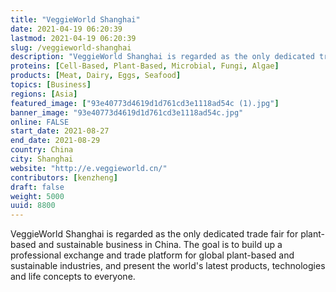 ```yaml
---
title: "VeggieWorld Shanghai"
date: 2021-04-19 06:20:39
lastmod: 2021-04-19 06:20:39
slug: /veggieworld-shanghai
description: "VeggieWorld Shanghai is regarded as the only dedicated trade fair for plant-based and sustainable business in China. The goal is to build up a professional exchange and trade platform for global plant-based and sustainable industries, and present the world's latest products, technologies and life concepts to everyone."
proteins: [Cell-Based, Plant-Based, Microbial, Fungi, Algae]
products: [Meat, Dairy, Eggs, Seafood]
topics: [Business]
regions: [Asia]
featured_image: ["93e40773d4619d1d761cd3e1118ad54c (1).jpg"]
banner_image: "93e40773d4619d1d761cd3e1118ad54c.jpg"
online: FALSE
start_date: 2021-08-27
end_date: 2021-08-29
country: China
city: Shanghai
website: "http://e.veggieworld.cn/"
contributors: [kenzheng]
draft: false
weight: 5000
uuid: 8800
---
```

<p>VeggieWorld Shanghai is regarded as the only dedicated trade fair for plant-based and sustainable business in China. The goal is to build up a professional exchange and trade platform for global plant-based and sustainable industries, and present the world's latest products, technologies and life concepts to everyone.</p>
